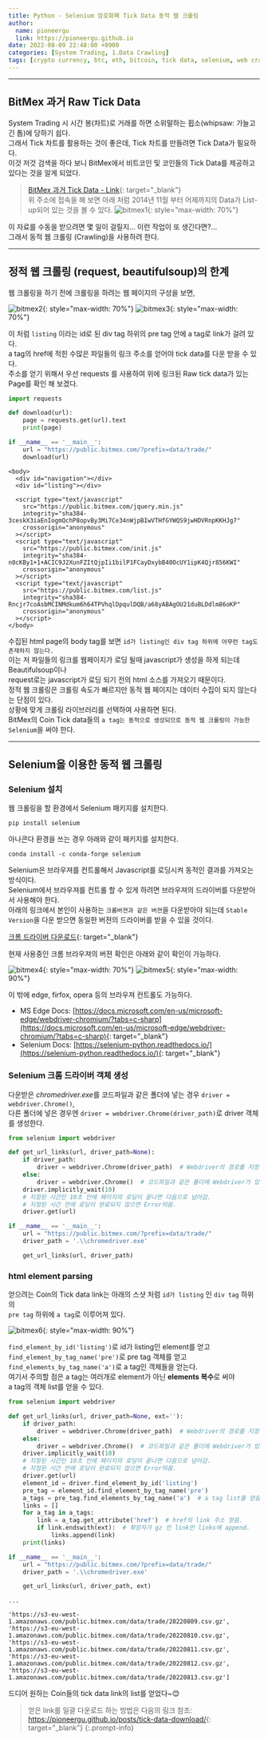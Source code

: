 ```yaml
---
title: Python - Selenium 암호화폐 Tick Data 동적 웹 크롤링
author:
  name: pioneergu
  link: https://pioneergu.github.io
date: 2022-08-09 22:48:00 +0900
categories: [System Trading, 1.Data Crawling]
tags: [crypto currency, btc, eth, bitcoin, tick data, selenium, web crawling]    # TAG names should always be lowercase
---
```


---
## **BitMex 과거 Raw Tick Data**

System Trading 시 시간 봉(차트)로 거래를 하면 소위말하는 휩소(whipsaw: 가늘고 긴 톱)에 당하기 쉽다.  
그래서 Tick 차트를 활용하는 것이 좋은데, Tick 차트를 만들려면 Tick Data가 필요하다.  
이것 저것 검색을 하다 보니 BitMex에서 비트코인 및 코인들의 Tick Data를 제공하고 있다는 것을 알게 되었다.

> [BitMex 과거 Tick Data - Link](https://public.bitmex.com/){: target="_blank"}  
> 위 주소에 접속을 해 보면 아래 처럼 2014년 11월 부터 어제까지의 Data가 List-up되어 있는 것을 볼 수 있다.
>![bitmex1](/assets/img/posting/systemtrading/bitmex1.jpg){: style="max-width: 70%"}

이 자료를 수동을 받으려면 몇 일이 걸릴지... 이런 작업이 또 생긴다면?...  
그래서 동적 웹 크롤링 (Crawling)을 사용하려 한다.

---
## **정적 웹 크롤링 (request, beautifulsoup)의 한계**

웹 크롤링을 하기 전에 크롤링을 하려는 웹 페이지의 구성을 보면,

![bitmex2](/assets/img/posting/systemtrading/bitmex2.jpg){: style="max-width: 70%"}
![bitmex3](/assets/img/posting/systemtrading/bitmex3.jpg){: style="max-width: 70%"}

이 처럼 `listing` 이라는 id로 된 div tag 하위의 pre tag 안에 a tag로 link가 걸려 있다.  
a tag의 href에 적힌 수많은 파일들의 링크 주소를 얻어야 tick data를 다운 받을 수 있다.  
주소를 얻기 위해서 우선 requests 를 사용하여 위에 링크된 Raw tick data가 있는 Page를 확인 해 보겠다.

```python
import requests

def download(url):
    page = requests.get(url).text
    print(page)

if __name__ == '__main__':
    url = "https://public.bitmex.com/?prefix=data/trade/"
    download(url)
```

```text
<body>
  <div id="navigation"></div>
  <div id="listing"></div>

  <script type="text/javascript"
    src="https://public.bitmex.com/jquery.min.js"
    integrity="sha384-3ceskX3iaEnIogmQchP8opvBy3Mi7Ce34nWjpBIwVTHfGYWQS9jwHDVRnpKKHJg7"
    crossorigin="anonymous"
  ></script>
  <script type="text/javascript"
    src="https://public.bitmex.com/init.js"
    integrity="sha384-n0cKBy1+1+ACIC9J2XunFZItQjpIi1bilP1FCayDxybB40OcUY1ipK4Qjr856KWI"
    crossorigin="anonymous"
  ></script>
  <script type="text/javascript"
    src="https://public.bitmex.com/list.js"
    integrity="sha384-Rncjr7coAsbMCINMdkum6h64TPVhqlDpqulDQB/a68yABAgOU21duBLDdlm86oKP"
    crossorigin="anonymous"
  ></script>
</body>
```

수집된 html page의 body tag를 보면 `id가 listing인 div tag 하위에 아무런 tag도 존재하지 않는다.`  
이는 저 파일들의 링크를 웹페이지가 로딩 될때 javascript가 생성을 하게 되는데 Beautifulsoup이나  
request로는 javascript가 로딩 되기 전의 html 소스를 가져오기 때문이다.  
정적 웹 크롤링은 크롤링 속도가 빠르지만 동적 웹 페이지는 데이터 수집이 되지 않는다는 단점이 있다.  
상황에 맞게 크롤링 라이브러리를 선택하여 사용하면 된다.  
BitMex의 Coin Tick data들의 `a tag는 동적으로 생성되므로 동적 웹 크롤링이 가능한 Selenium`을 써야 한다.

---
## **Selenium을 이용한 동적 웹 크롤링**

### **Selenium 설치**

웹 크롤링을 할 환경에서 Selenium 패키지를 설치한다.

```shell
pip install selenium
```

아나콘다 환경을 쓰는 경우 아래와 같이 패키지를 설치한다.

```shell
conda install -c conda-forge selenium
```

Selenium은 브라우져를 컨트롤해서 Javascript를 로딩시켜 동적인 결과를 가져오는 방식이다.  
Selenium에서 브라우져를 컨트롤 할 수 있게 하려면 브라우져의 드라이버를 다운받아서 사용해야 한다.  
아래의 링크에서 본인이 사용하는 `크롬버젼과 같은 버젼`을 다운받아야 되는데 `Stable Version`을 다운 받으면 동일한 버젼의 드라이버를 받을 수 있을 것이다.

[크롬 드라이버 다운로드](https://sites.google.com/chromium.org/driver/){: target="_blank"}

현재 사용중인 크롬 브라우져의 버젼 확인은 아래와 같이 확인이 가능하다.

![bitmex4](/assets/img/posting/systemtrading/bitmex4.jpg){: style="max-width: 70%"}
![bitmex5](/assets/img/posting/systemtrading/bitmex5.jpg){: style="max-width: 90%"}


이 밖에 edge, firfox, opera 등의 브라우져 컨트롤도 가능하다.

-   MS Edge Docs: [https://docs.microsoft.com/en-us/microsoft-edge/webdriver-chromium/?tabs=c-sharp](https://docs.microsoft.com/en-us/microsoft-edge/webdriver-chromium/?tabs=c-sharp){: target="_blank"}
-   Selenium Docs: [https://selenium-python.readthedocs.io/](https://selenium-python.readthedocs.io/){: target="_blank"}



### **Selenium 크롬 드라이버 객체 생성**

다운받은 *chromedriver.exe*를 코드파일과 같은 폴더에 넣는 경우 `driver = webdriver.Chrome()`,  
다른 폴더에 넣은 경우엔 `driver = webdriver.Chrome(driver_path)`로 driver 객체를 생성한다.

```python
from selenium import webdriver

def get_url_links(url, driver_path=None):
    if driver_path:
        driver = webdriver.Chrome(driver_path)  # Webdriver의 경로를 지정하는 경우
    else:
        driver = webdriver.Chrome()  # 코드파일과 같은 폴더에 Webdriver가 있는 경우
    driver.implicitly_wait(10)  
    # 지정된 시간인 10초 안에 페이지의 로딩이 끝나면 다음으로 넘어감.
    # 지정된 시간 안에 로딩이 완료되지 않으면 Error띄움.
    driver.get(url)

if __name__ == '__main__':
    url = "https://public.bitmex.com/?prefix=data/trade/"
    driver_path = '.\\chromedriver.exe'

    get_url_links(url, driver_path)
```

### **html element parsing**

얻으려는 Coin의 Tick data link는 아래의 스샷 처럼 `id가 listing` 인 `div tag` 하위의  
`pre tag` 하위에 `a tag`로 이루어져 있다.

![bitmex6](/assets/img/posting/systemtrading/bitmex6.jpg){: style="max-width: 90%"}

`find_element_by_id('listing')`로 id가 listing인 element를 얻고  
`find_element_by_tag_name('pre')`로 pre tag 객체를 얻고  
`find_elements_by_tag_name('a')`로 a tag인 객체들을 얻는다.  
여기서 주의할 점은 a tag는 여러개로 element가 아닌 **elements 복수**로 써야  
a tag의 객체 list를 얻을 수 있다.

```python
from selenium import webdriver

def get_url_links(url, driver_path=None, ext=''):
    if driver_path:
        driver = webdriver.Chrome(driver_path)  # Webdriver의 경로를 지정하는 경우
    else:
        driver = webdriver.Chrome()  # 코드파일과 같은 폴더에 Webdriver가 있는 경우
    driver.implicitly_wait(10)  
    # 지정된 시간인 10초 안에 페이지의 로딩이 끝나면 다음으로 넘어감.
    # 지정된 시간 안에 로딩이 완료되지 않으면 Error띄움.
    driver.get(url)
    element_id = driver.find_element_by_id('listing')
    pre_tag = element_id.find_element_by_tag_name('pre')
    a_tags = pre_tag.find_elements_by_tag_name('a')  # a tag list를 얻음.
    links = []
    for a_tag in a_tags:
        link = a_tag.get_attribute('href')  # href의 link 주소 얻음.
        if link.endswith(ext):  # 확장자가 gz 인 link만 links에 append.
            links.append(link)
    print(links)

if __name__ == '__main__':
    url = "https://public.bitmex.com/?prefix=data/trade/"
    driver_path = '.\\chromedriver.exe'

    get_url_links(url, driver_path, ext)
```

```text
...

'https://s3-eu-west-1.amazonaws.com/public.bitmex.com/data/trade/20220809.csv.gz',
'https://s3-eu-west-1.amazonaws.com/public.bitmex.com/data/trade/20220810.csv.gz',
'https://s3-eu-west-1.amazonaws.com/public.bitmex.com/data/trade/20220811.csv.gz',
'https://s3-eu-west-1.amazonaws.com/public.bitmex.com/data/trade/20220812.csv.gz',
'https://s3-eu-west-1.amazonaws.com/public.bitmex.com/data/trade/20220813.csv.gz']
```

드디어 원하는 Coin들의 tick data link의 list를 얻었다~😊

> 얻은 link를 일괄 다운로드 하는 방법은 다음의 링크 참조:  
> <https://pioneergu.github.io/posts/tick-data-download/>{: target="_blank"}
{:.prompt-info}